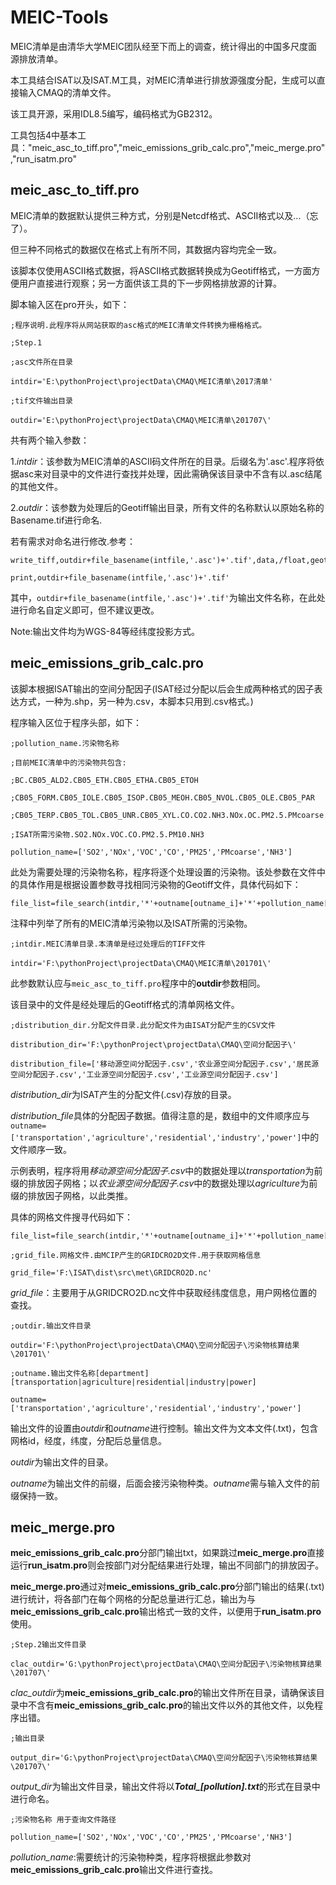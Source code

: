 # MEIC-Tools

MEIC清单是由清华大学MEIC团队经至下而上的调查，统计得出的中国多尺度面源排放清单。

本工具结合ISAT以及ISAT.M工具，对MEIC清单进行排放源强度分配，生成可以直接输入CMAQ的清单文件。

该工具开源，采用IDL8.5编写，编码格式为GB2312。

工具包括4中基本工具："meic_asc_to_tiff.pro","meic_emissions_grib_calc.pro","meic_merge.pro","run_isatm.pro"

## meic_asc_to_tiff.pro

MEIC清单的数据默认提供三种方式，分别是Netcdf格式、ASCII格式以及...（忘了）。

但三种不同格式的数据仅在格式上有所不同，其数据内容均完全一致。

该脚本仅使用ASCII格式数据，将ASCII格式数据转换成为Geotiff格式，一方面方便用户直接进行观察；另一方面供该工具的下一步网格排放源的计算。

脚本输入区在pro开头，如下：
```
;程序说明.此程序将从网站获取的asc格式的MEIC清单文件转换为栅格格式。

;Step.1

;asc文件所在目录

intdir='E:\pythonProject\projectData\CMAQ\MEIC清单\2017清单'

;tif文件输出目录

outdir='E:\pythonProject\projectData\CMAQ\MEIC清单\201707\'
```
共有两个输入参数：

1.*intdir*：该参数为MEIC清单的ASCII码文件所在的目录。后缀名为'.asc'.程序将依据asc来对目录中的文件进行查找并处理，因此需确保该目录中不含有以.asc结尾的其他文件。

2.*outdir*：该参数为处理后的Geotiff输出目录，所有文件的名称默认以原始名称的Basename.tif进行命名.

若有需求对命名进行修改.参考：
```
write_tiff,outdir+file_basename(intfile,'.asc')+'.tif',data,/float,geotiff=geo_info
     
print,outdir+file_basename(intfile,'.asc')+'.tif'
```
其中，`outdir+file_basename(intfile,'.asc')+'.tif'`为输出文件名称，在此处进行命名自定义即可，但不建议更改。

Note:输出文件均为WGS-84等经纬度投影方式。

## meic_emissions_grib_calc.pro

该脚本根据ISAT输出的空间分配因子(ISAT经过分配以后会生成两种格式的因子表达方式，一种为.shp，另一种为.csv，本脚本只用到.csv格式。)

程序输入区位于程序头部，如下：
```
;pollution_name.污染物名称

;目前MEIC清单中的污染物共包含:

;BC.CB05_ALD2.CB05_ETH.CB05_ETHA.CB05_ETOH

;CB05_FORM.CB05_IOLE.CB05_ISOP.CB05_MEOH.CB05_NVOL.CB05_OLE.CB05_PAR

;CB05_TERP.CB05_TOL.CB05_UNR.CB05_XYL.CO.CO2.NH3.NOx.OC.PM2.5.PMcoarse.SO2.VOC

;ISAT所需污染物.SO2.NOx.VOC.CO.PM2.5.PM10.NH3

pollution_name=['SO2','NOx','VOC','CO','PM25','PMcoarse','NH3']
```
此处为需要处理的污染物名称，程序将逐个处理设置的污染物。该处参数在文件中的具体作用是根据设置参数寻找相同污染物的Geotiff文件，具体代码如下：
```
file_list=file_search(intdir,'*'+outname[outname_i]+'*'+pollution_name[pollution_i]+'.tif',count=count)
```
注释中列举了所有的MEIC清单污染物以及ISAT所需的污染物。
```
;intdir.MEIC清单目录.本清单是经过处理后的TIFF文件

intdir='F:\pythonProject\projectData\CMAQ\MEIC清单\201701\'
```
此参数默认应与`meic_asc_to_tiff.pro`程序中的**outdir**参数相同。

该目录中的文件是经处理后的Geotiff格式的清单网格文件。
```
;distribution_dir.分配文件目录.此分配文件为由ISAT分配产生的CSV文件

distribution_dir='F:\pythonProject\projectData\CMAQ\空间分配因子\'

distribution_file=['移动源空间分配因子.csv','农业源空间分配因子.csv','居民源空间分配因子.csv','工业源空间分配因子.csv','工业源空间分配因子.csv']
```
*distribution_dir*为ISAT产生的分配文件(.csv)存放的目录。

*distribution_file*具体的分配因子数据。值得注意的是，数组中的文件顺序应与`outname=['transportation','agriculture','residential','industry','power']`中的文件顺序一致。

示例表明，程序将用*移动源空间分配因子.csv*中的数据处理以*transportation*为前缀的排放因子网格；以*农业源空间分配因子.csv*中的数据处理以*agriculture*为前缀的排放因子网格，以此类推。

具体的网格文件搜寻代码如下：
```
file_list=file_search(intdir,'*'+outname[outname_i]+'*'+pollution_name[pollution_i]+'.tif',count=count)
```

```
;grid_file.网格文件.由MCIP产生的GRIDCRO2D文件.用于获取网格信息

grid_file='F:\ISAT\dist\src\met\GRIDCRO2D.nc'
```
*grid_file*：主要用于从GRIDCRO2D.nc文件中获取经纬度信息，用户网格位置的查找。

```
;outdir.输出文件目录

outdir='F:\pythonProject\projectData\CMAQ\空间分配因子\污染物核算结果\201701\'

;outname.输出文件名称[department] [transportation|agriculture|residential|industry|power]

outname=['transportation','agriculture','residential','industry','power']
```

输出文件的设置由*outdir*和*outname*进行控制。输出文件为文本文件(.txt)，包含网格id，经度，纬度，分配后总量信息。

*outdir*为输出文件的目录。

*outname*为输出文件的前缀，后面会接污染物种类。*outname*需与输入文件的前缀保持一致。

## meic_merge.pro

**meic_emissions_grib_calc.pro**分部门输出txt，如果跳过**meic_merge.pro**直接运行**run_isatm.pro**则会按部门对分配结果进行处理，输出不同部门的排放因子。

**meic_merge.pro**通过对**meic_emissions_grib_calc.pro**分部门输出的结果(.txt)进行统计，将各部门在每个网格的分配总量进行汇总，输出为与**meic_emissions_grib_calc.pro**输出格式一致的文件，以便用于**run_isatm.pro**使用。

```
;Step.2输出文件目录

clac_outdir='G:\pythonProject\projectData\CMAQ\空间分配因子\污染物核算结果\201707\'
```
*clac_outdir*为**meic_emissions_grib_calc.pro**的输出文件所在目录，请确保该目录中不含有**meic_emissions_grib_calc.pro**的输出文件以外的其他文件，以免程序出错。
```
;输出目录

output_dir='G:\pythonProject\projectData\CMAQ\空间分配因子\污染物核算结果\201707\'
```
*output_dir*为输出文件目录，输出文件将以***Total_[pollution].txt***的形式在目录中进行命名。
```
;污染物名称 用于查询文件路径

pollution_name=['SO2','NOx','VOC','CO','PM25','PMcoarse','NH3']
```
*pollution_name*:需要统计的污染物种类，程序将根据此参数对**meic_emissions_grib_calc.pro**输出文件进行查找。
